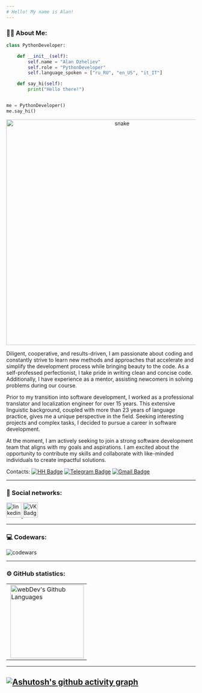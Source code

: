 ```yaml
---
# Hello! My name is Alan!
---
```


### :man_technologist: About Me:

```python
class PythonDeveloper:

    def __init__(self):
        self.name = "Alan Dzheliev"
        self.role = "PythonDeveloper"
        self.language_spoken = ["ru_RU", "en_US", "it_IT"]

    def say_hi(self):
        print("Hello there!")


me = PythonDeveloper()
me.say_hi()
```

<p align="center">
 <img width="600" src="assets/github-snake.svg" alt="snake"/>
</p>

Diligent, cooperative, and results-driven, I am passionate about coding and constantly strive to learn new methods and approaches that accelerate and simplify the development process while bringing beauty to the code. As a self-professed perfectionist, I take pride in writing clean and concise code. Additionally, I have experience as a mentor, assisting newcomers in solving problems during our course. <br/>

Prior to my transition into software development, I worked as a professional translator and localization engineer for over 15 years. This extensive linguistic background, coupled with more than 23 years of language practice, gives me a unique perspective in the field. Seeking interesting projects and complex tasks, I decided to pursue a career in software development. <br/>

At the moment, I am actively seeking to join a strong software development team that aligns with my goals and aspirations. I am excited about the opportunity to contribute my skills and collaborate with like-minded individuals to create impactful solutions. <br/>

Contacts: [![HH Badge](https://img.shields.io/badge/-hh.ru-critical?style=flat&&logoColor=white)](https://hh.ru/resume/b536aac6ff0c0e2eea0039ed1f6d4d434c5978) [![Telegram Badge](https://img.shields.io/badge/-alandzheliev-blue?style=flat&logo=Telegram&logoColor=white)](https://t.me/djalan84) [![Gmail Badge](https://img.shields.io/badge/-Gmail-red?style=flat&logo=Gmail&logoColor=white)](mailto:djalan84@gmail.com)

---

### 🤝 Social networks:

  <div id="badges">
    <a href="https://www.linkedin.com/in/alandzheliev/" target="_blank">
      <img src="https://cdn-icons-png.flaticon.com/512/2504/2504799.png" width="40" height="40" alt="linkedin" />
    </a>
    <a href="https://vk.com/djalan84" target="_blank">
      <img src="https://cdn-icons-png.flaticon.com/512/145/145813.png" width="40" height="40" alt="VK Badge"/>
    </a>
  </div>

---

### 💻 Codewars:

![codewars](https://www.codewars.com/users/djalan84/badges/large)

---

### ⚙️ GitHub statistics:

<table>
  <tr>
    <td>
      <img height="195px" align="right" alt="webDev's Github Languages" src="https://github-readme-stats-sigma-five.vercel.app/api/top-langs/?username=adzheliev&layout=compact&theme=vision-friendly-dark" />
    </td>
  </tr>
</table>

---

## [![Ashutosh's github activity graph](https://github-readme-activity-graph.vercel.app/graph?username=adzheliev&theme=react)](https://github.com/ashutosh00710/github-readme-activity-graph)
